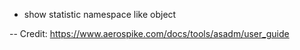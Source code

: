 - show statistic namespace like object

-- Credit: https://www.aerospike.com/docs/tools/asadm/user_guide
